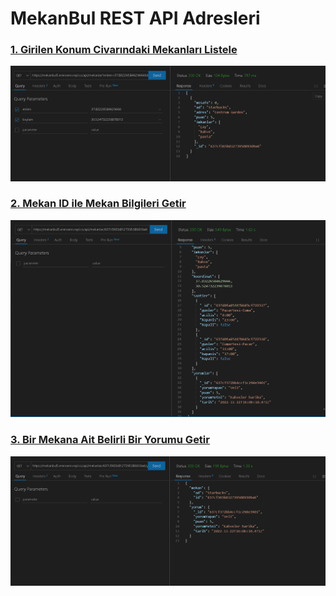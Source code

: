 # MekanBul REST API Adresleri

### [1. Girilen Konum Civarındaki Mekanları Listele](https://mekanbul5.ilaydaecem.repl.co/api/mekanlar?enlem=37.8&boylam=30.5)
![1](./resimler/koordinat.png)

### [2. Mekan ID ile Mekan Bilgileri Getir](https://mekanbul5.erensenn.repl.co/api/mekanlar/637cf365b8127395089309a6)
![2](./resimler/mekanlar.png)

### [3. Bir Mekana Ait Belirli Bir Yorumu Getir](https://mekanbul5.erensenn.repl.co/api/mekanlar/637cf365b8127395089309a6/yorumlar/637cf372bb4ccf1c298e3901)
![3](./resimler/yorumlar.png)

